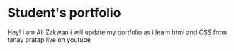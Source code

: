 # Student's portfolio
Hey! i am Ali Zakwan i will update my portfolio as i learn html and CSS from tanay pratap live on youtube